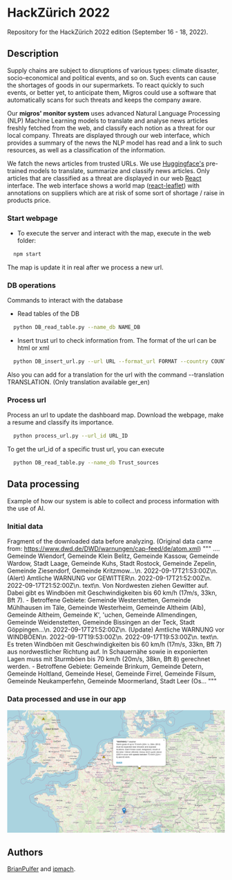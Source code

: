 # HackZürich 2022

Repository for the HackZürich 2022 edition (September 16 - 18, 2022).

## Description
Supply chains are subject to disruptions of various types: climate disaster, socio-economical and political events, and so on. Such events can cause the shortages of goods in our supermarkets. To react quickly to such events, or better yet, to anticipate them, Migros could use a software that automatically scans for such threats and keeps the company aware.

Our **migros' monitor system** uses advanced Natural Language Processing (NLP) Machine Learning models to translate and analyse news articles freshly fetched from the web, and classify each notion as a threat for our local company. Threats are displayed through our web interface, which provides a summary of the news the NLP model has read and a link to such resources, as well as a classification of the information.

We fatch the news articles from trusted URLs. We use [Huggingface's](https://www.huggingface.co) pre-trained models to translate, summarize and classify news articles. Only articles that are classified as a threat are displayed in our web  [React](https://www.reactjs.org) interface. The web interface shows a world map ([react-leaflet](https://react-leaflet.js.org/)) with annotations on suppliers which are at risk of some sort of shortage / raise in products price.

### Start webpage
- To execute the server and interact with the map, execute in the web folder:
``` bash 
  npm start 
```
The map is update it in real after we process a new url.
### DB operations
Commands to interact with the database
- Read tables of the DB
``` bash 
  python DB_read_table.py --name_db NAME_DB
```
- Insert trust url to check information from. The format of the url can be html or xml
``` bash 
  python DB_insert_url.py --url URL --format_url FORMAT --country COUNTRY
```
Also you can add for a translation for the url with the command --translation TRANSLATION. (Only translation available ger_en)

### Process url
Process an url to update the dashboard map. Download the webpage, make a resume and classify its importance. 
``` bash 
  python process_url.py --url_id URL_ID
```
To get the url_id of a specific trust url, you can execute
``` bash 
  python DB_read_table.py --name_db Trust_sources
```

## Data processing
Example of how our system is able to collect and process information with the use of AI.

### Initial data
Fragment of the downloaded data before analyzing. (Original data came from: https://www.dwd.de/DWD/warnungen/cap-feed/de/atom.xml)
"""
.... Gemeinde Wiendorf, Gemeinde Klein Belitz, Gemeinde Kassow, Gemeinde Wardow, Stadt Laage, Gemeinde Kuhs, Stadt Rostock, Gemeinde Zepelin, Gemeinde Ziesendorf, Gemeinde Kritzmow...\n. 2022-09-17T21:53:00Z\n. (Alert) Amtliche WARNUNG vor GEWITTER\n. 2022-09-17T21:52:00Z\n. 2022-09-17T21:52:00Z\n. text\n. Von Nordwesten ziehen Gewitter auf. Dabei gibt es Windböen mit Geschwindigkeiten bis 60 km/h (17m/s, 33kn, Bft 7). - Betroffene Gebiete: Gemeinde Westerstetten, Gemeinde Mühlhausen im Täle, Gemeinde Westerheim, Gemeinde Altheim (Alb), Gemeinde Altheim, Gemeinde K', 'uchen, Gemeinde Allmendingen, Gemeinde Weidenstetten, Gemeinde Bissingen an der Teck, Stadt Göppingen...\n. 2022-09-17T21:52:00Z\n. (Update) Amtliche WARNUNG vor WINDBÖEN\n. 2022-09-17T19:53:00Z\n. 2022-09-17T19:53:00Z\n. text\n. Es treten Windböen mit Geschwindigkeiten bis 60 km/h (17m/s, 33kn, Bft 7) aus nordwestlicher Richtung auf. In Schauernähe sowie in exponierten Lagen muss mit Sturmböen bis 70 km/h (20m/s, 38kn, Bft 8) gerechnet werden. - Betroffene Gebiete: Gemeinde Brinkum, Gemeinde Detern, Gemeinde Holtland, Gemeinde Hesel, Gemeinde Firrel, Gemeinde Filsum, Gemeinde Neukamperfehn, Gemeinde Moormerland, Stadt Leer (Os... 
"""
### Data processed and use in our app
![](overview.png "Final application")


## Authors
[BrianPulfer](https://github.com/BrianPulfer) and [ipmach](https://github.com/ipmach).
